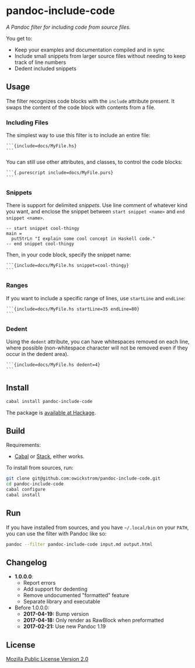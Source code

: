 # pandoc-include-code

_A Pandoc filter for including code from source files._

You get to:

* Keep your examples and documentation compiled and in sync
* Include small snippets from larger source files without needing to keep
  track of line numbers
* Dedent included snippets

## Usage

The filter recognizes code blocks with the `include` attribute present. It
swaps the content of the code block with contents from a file.

### Including Files

The simplest way to use this filter is to include an entire file:

    ```{include=docs/MyFile.hs}
    ```

You can still use other attributes, and classes, to control the code blocks:

    ```{.purescript include=docs/MyFile.purs}
    ```

### Snippets

There is support for delimited _snippets_. Use line comment of whatever kind
you want, and enclose the snippet between `start snippet <name>` and
`end snippet <name>`.

    -- start snippet cool-thingy
    main =
      putStrLn "I explain some cool concept in Haskell code."
    -- end snippet cool-thingy

Then, in your code block, specify the snippet name:

    ```{include=docs/MyFile.hs snippet=cool-thingy}
    ```

### Ranges

If you want to include a specific range of lines, use `startLine` and `endLine`:

    ```{include=docs/MyFile.hs startLine=35 endLine=80}
    ```

### Dedent

Using the `dedent` attribute, you can have whitespaces removed on each line,
where possible (non-whitespace character will not be removed even if they occur
in the dedent area).

    ```{include=docs/MyFile.hs dedent=4}
    ```

## Install

```bash
cabal install pandoc-include-code
```

The package is [available at Hackage](https://hackage.haskell.org/package/pandoc-include-code).

## Build

Requirements:

* [Cabal](https://www.haskell.org/cabal/) or
  [Stack](https://docs.haskellstack.org/en/stable/README/), either works.

To install from sources, run:

```bash
git clone git@github.com:owickstrom/pandoc-include-code.git
cd pandoc-include-code
cabal configure
cabal install
```

## Run

If you have installed from sources, and you have `~/.local/bin` on your
`PATH`, you can use the filter with Pandoc like so:

```bash
pandoc --filter pandoc-include-code input.md output.html
```

## Changelog

* **1.0.0.0**:
  * Report errors
  * Add support for dedenting
  * Remove undocumented "formatted" feature
  * Separate library and executable
* Before 1.0.0.0:
  * **2017-04-19:** Bump version
  * **2017-04-18:** Only render as RawBlock when preformatted
  * **2017-02-21:** Use new Pandoc 1.19

## License

[Mozilla Public License Version 2.0](LICENSE)
